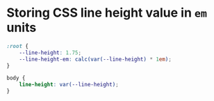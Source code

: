 # Storing CSS line height value in `em` units

```css
:root {
    --line-height: 1.75;
    --line-height-em: calc(var(--line-height) * 1em);
}

body {
    line-height: var(--line-height);
}
```
